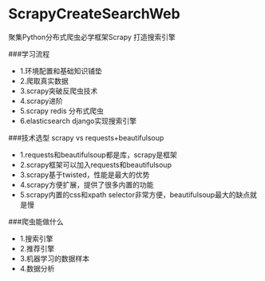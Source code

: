 # ScrapyCreateSearchWeb
聚集Python分布式爬虫必学框架Scrapy 打造搜索引擎


###学习流程
* 1.环境配置和基础知识铺垫
* 2.爬取真实数据
* 3.scrapy突破反爬虫技术
* 4.scrapy进阶
* 5.scrapy redis 分布式爬虫
* 6.elasticsearch django实现搜索引擎

###技术选型
scrapy vs requests+beautifulsoup
* 1.requests和beautifulsoup都是库，scrapy是框架
* 2.scrapy框架可以加入requests和beautifulsoup
* 3.scrapy基于twisted，性能是最大的优势
* 4.scrapy方便扩展，提供了很多内置的功能
* 5.scrapy内置的css和xpath selector非常方便，beautifulsoup最大的缺点就是慢

###爬虫能做什么
* 1.搜索引擎
* 2.推荐引擎
* 3.机器学习的数据样本
* 4.数据分析














